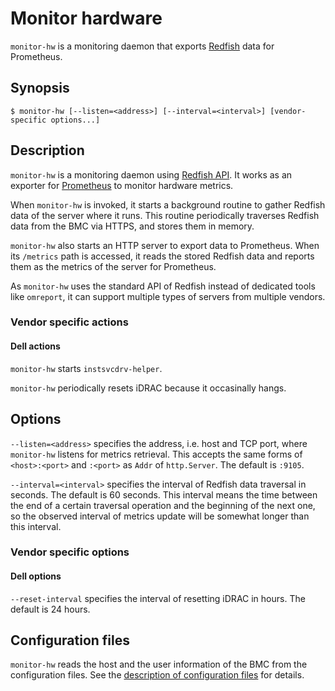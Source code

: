 Monitor hardware
================

`monitor-hw` is a monitoring daemon that exports [Redfish][] data for
Prometheus.


Synopsis
--------

```console
$ monitor-hw [--listen=<address>] [--interval=<interval>] [vendor-specific options...]
```


Description
-----------

`monitor-hw` is a monitoring daemon using [Redfish API][Redfish].
It works as an exporter for [Prometheus][] to monitor hardware metrics.

When `monitor-hw` is invoked, it starts a background routine to gather
Redfish data of the server where it runs.
This routine periodically traverses Redfish data from the BMC via HTTPS,
and stores them in memory.

`monitor-hw` also starts an HTTP server to export data to Prometheus.
When its `/metrics` path is accessed, it reads the stored Redfish data
and reports them as the metrics of the server for Prometheus.

As `monitor-hw` uses the standard API of Redfish instead of dedicated tools
like `omreport`, it can support multiple types of servers from multiple
vendors.

### Vendor specific actions

#### Dell actions

`monitor-hw` starts `instsvcdrv-helper`.

`monitor-hw` periodically resets iDRAC because it occasinally hangs.


Options
-------

`--listen=<address>` specifies the address, i.e. host and TCP port, where
`monitor-hw` listens for metrics retrieval.
This accepts the same forms of `<host>:<port>` and `:<port>` as `Addr` of
`http.Server`.
The default is `:9105`.

`--interval=<interval>` specifies the interval of Redfish data traversal
in seconds.
The default is 60 seconds.
This interval means the time between the end of a certain traversal operation
and the beginning of the next one, so the observed interval of metrics update
will be somewhat longer than this interval.

### Vendor specific options

#### Dell options

`--reset-interval` specifies the interval of resetting iDRAC in hours.
The default is 24 hours.


Configuration files
-------------------

`monitor-hw` reads the host and the user information of the BMC from
the configuration files.
See the [description of configuration files](config.md) for details.


[Redfish]: https://www.dmtf.org/standards/redfish
[Prometheus]: https://prometheus.io/
